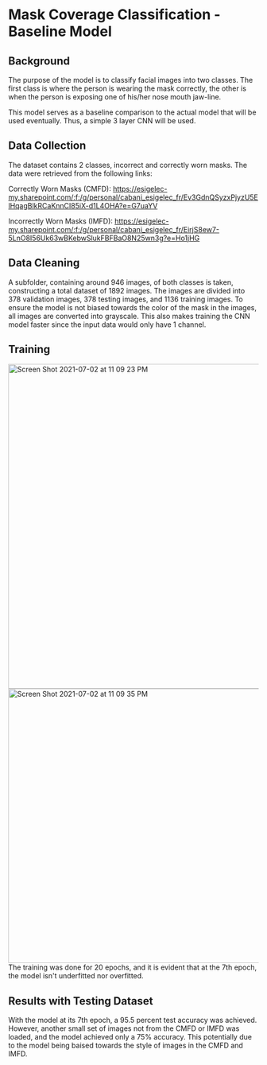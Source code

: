 # Mask Coverage Classification - Baseline Model
## Background 
The purpose of the model is to classify facial images into two classes. The first class is where the person is wearing the mask correctly, the other is when the person is exposing one of his/her nose mouth jaw-line. 

This model serves as a baseline comparison to the actual model that will be used eventually. Thus, a simple 3 layer CNN will be used. 
## Data Collection
The dataset contains 2 classes, incorrect and correctly worn masks. The data were retrieved from the following links: 

Correctly Worn Masks (CMFD): https://esigelec-my.sharepoint.com/:f:/g/personal/cabani_esigelec_fr/Ev3GdnQSyzxPjyzU5ElHqagBlkRCaKnnCI85iX-d1L4OHA?e=G7uaYV

Incorrectly Worn Masks (IMFD): https://esigelec-my.sharepoint.com/:f:/g/personal/cabani_esigelec_fr/EirjS8ew7-5LnO8I56Uk63wBKebwSlukFBFBaO8N25wn3g?e=Ho1jHG

## Data Cleaning 
A subfolder, containing around 946 images, of both classes is taken, constructing a total dataset of 1892 images. The images are divided into 378 validation images, 378 testing images, and 1136 training images. 
To ensure the model is not biased towards the color of the mask in the images, all images are converted into grayscale. This also makes training the CNN model faster since the input data would only have 1 channel. 

## Training 
<img width="653" alt="Screen Shot 2021-07-02 at 11 09 23 PM" src="https://user-images.githubusercontent.com/53017821/124341471-a5e2b500-db8a-11eb-9f37-3c020e85e118.png">
<img width="552" alt="Screen Shot 2021-07-02 at 11 09 35 PM" src="https://user-images.githubusercontent.com/53017821/124341476-af6c1d00-db8a-11eb-8684-e485434cded0.png">
The training was done for 20 epochs, and it is evident that at the 7th epoch, the model isn't underfitted nor overfitted. 


## Results with Testing Dataset 
With the model at its 7th epoch, a 95.5 percent test accuracy was achieved. However, another small set of images not from the CMFD or IMFD was loaded, and the model achieved only a 75% accuracy. This potentially due to the model being baised towards the style of images in the CMFD and IMFD.
